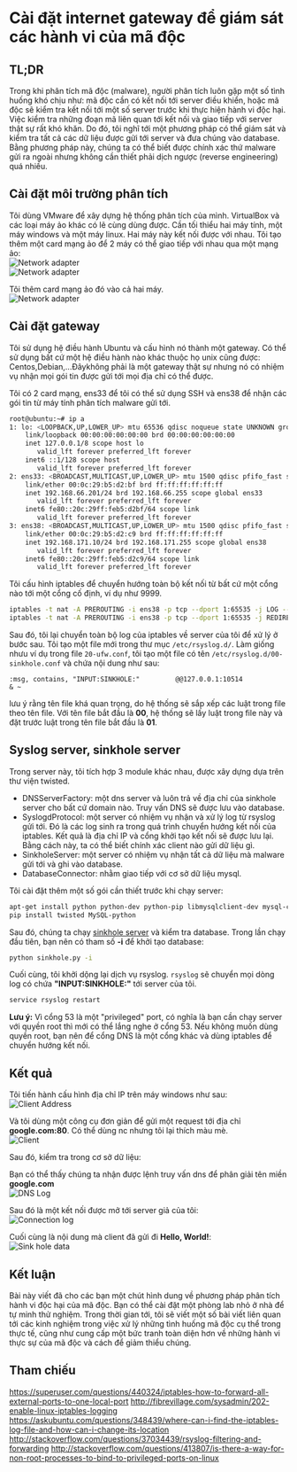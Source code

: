 # Cài đặt internet gateway để giám sát các hành vi của mã độc
## TL;DR
Trong khi phân tích mã độc (malware), người phân tích luôn gặp một số tình huống khó chịu như: mã độc cần có kết nối tới server điều khiển, hoặc mã độc sẽ kiểm tra kết nối tới một số server trước khi thực hiện hành vi độc hại. Việc kiểm tra những đoạn mã liên quan tới kết nối và giao tiếp với server thật sự rất khó khăn. Do đó, tôi nghĩ tới một phương pháp có thể giám sát và kiểm tra tất cả các dữ liệu được gửi tới server và đưa chúng vào database. Bằng phương pháp này, chúng ta có thể biết được chính xác thứ malware gửi ra ngoài nhưng không cần thiết phải dịch ngược (reverse engineering) quá nhiều.

## Cài đặt môi trường phân tích
Tôi dùng VMware để xây dựng hệ thống phân tích của mình. VirtualBox và các loại máy ảo khác có lẽ cùng dùng được. Cần tối thiểu hai máy tính, một máy windows và một máy linux. Hai máy này kết nối được với nhau.
Tôi tạo thêm một card mạng ảo để 2 máy có thể giao tiếp với nhau qua một mạng ảo:<br />
![Network adapter](screenshots/adapter_config.PNG "edit network adapter")
<br />
![Network adapter](screenshots/config_ip.PNG "edit network adapter")

Tôi thêm card mạng ảo đó vào cả hai máy.<br />
![Network adapter](screenshots/net_adapter.PNG "Network adapter")

## Cài đặt gateway
Tôi sử dụng hệ điều hành Ubuntu và cấu hình nó thành một gateway. Có thể sử dụng bất cứ một hệ điều hành nào khác thuộc họ unix cũng được: Centos,Debian,...Đâykhông phải là một gateway thật sự nhưng nó có nhiệm vụ nhận mọi gói tin được gửi tới mọi địa chỉ có thể được.

Tôi có 2 card mạng, ens33 để tôi có thể sử dụng SSH và ens38 để nhận các gói tin từ máy tính phân tích malware gửi tới.

``` bash
root@ubuntu:~# ip a
1: lo: <LOOPBACK,UP,LOWER_UP> mtu 65536 qdisc noqueue state UNKNOWN group default qlen 1
    link/loopback 00:00:00:00:00:00 brd 00:00:00:00:00:00
    inet 127.0.0.1/8 scope host lo
       valid_lft forever preferred_lft forever
    inet6 ::1/128 scope host
       valid_lft forever preferred_lft forever
2: ens33: <BROADCAST,MULTICAST,UP,LOWER_UP> mtu 1500 qdisc pfifo_fast state UP group default qlen 1000
    link/ether 00:0c:29:b5:d2:bf brd ff:ff:ff:ff:ff:ff
    inet 192.168.66.201/24 brd 192.168.66.255 scope global ens33
       valid_lft forever preferred_lft forever
    inet6 fe80::20c:29ff:feb5:d2bf/64 scope link
       valid_lft forever preferred_lft forever
3: ens38: <BROADCAST,MULTICAST,UP,LOWER_UP> mtu 1500 qdisc pfifo_fast state UP group default qlen 1000
    link/ether 00:0c:29:b5:d2:c9 brd ff:ff:ff:ff:ff:ff
    inet 192.168.171.10/24 brd 192.168.171.255 scope global ens38
       valid_lft forever preferred_lft forever
    inet6 fe80::20c:29ff:feb5:d2c9/64 scope link
       valid_lft forever preferred_lft forever
```

Tôi cấu hình iptables để chuyển hướng toàn bộ kết nối từ bất cứ một cổng nào tới một cổng cố định, ví dụ như 9999.
``` bash
iptables -t nat -A PREROUTING -i ens38 -p tcp --dport 1:65535 -j LOG --log-prefix "INPUT:SINKHOLE:" --log-level 6
iptables -t nat -A PREROUTING -i ens38 -p tcp --dport 1:65535 -j REDIRECT --to-ports 9999
```
Sau đó, tôi lại chuyển toàn bộ log của iptables về server của tôi để xử lý ở bước sau. Tôi tạo một file mới trong thư mục `/etc/rsyslog.d/`. Làm giống nhưu ví dụ  trong file `20-ufw.conf`, tôi tạo một file có tên `/etc/rsyslog.d/00-sinkhole.conf` và chứa nội dung như sau:

```
:msg, contains, "INPUT:SINKHOLE:"         @@127.0.0.1:10514
& ~
```
lưu ý rằng tên file khá quan trọng, do hệ thống sẽ sắp xếp các luật trong file theo tên file. Với tên file bắt đầu là **00**, hệ thống sẽ lấy luật trong file này và đặt trước luật trong tên file bắt đầu là **01**.

## Syslog server, sinkhole server
Trong server này, tôi tích hợp 3 module khác nhau, được xây dựng dựa trên thư viện twisted.
 - DNSServerFactory: một dns server và luôn trả về địa chỉ của sinkhole server cho bất cứ domain nào. Truy vấn DNS sẽ được lưu vào database.
 - SyslogdProtocol: một server có nhiệm vụ nhận và xử lý log từ rsyslog gửi tới. Đó là các log sinh ra trong quá trình chuyển hướng kết nối của iptables. Kết quả là địa chỉ IP và cổng khởi tạo kết nối sẽ được lưu lại. Bằng cách này, ta có thể biết chính xác client nào gửi dữ liệu gì.
 - SinkholeServer: một server có nhiệm vụ nhận tất cả dữ liệu mà malware gửi tới và ghi vào database.
 - DatabaseConnector: nhằm giao tiếp với cơ sở dữ liệu mysql.

Tôi cài đặt thêm một số gói cần thiết trước khi chạy server:
``` bash
apt-get install python python-dev python-pip libmysqlclient-dev mysql-client
pip install twisted MySQL-python
```

Sau đó, chúng ta chạy [sinkhole server](sinkhole-server/sinkhole.py) và kiểm tra database. Trong lần chạy đầu tiên, bạn nên có tham số **-i** để khởi tạo database:
``` bash
python sinkhole.py -i
```
Cuối cùng, tôi khởi dộng lại dịch vụ rsyslog. `rsyslog` sẽ chuyển mọi dòng log có chứa **"INPUT:SINKHOLE:"** tới server của tôi.
``` bash
service rsyslog restart
```

**Lưu ý:** Vì cổng 53 là một "privileged" port, có nghĩa là bạn cần chạy server với quyền root thì mới có thể lắng nghe ở cổng 53. Nếu không muốn dùng quyền root, bạn nên để cổng DNS là một cổng khác và dùng iptables để chuyển hướng kết nối.

## Kết quả
Tôi tiến hành cấu hình địa chỉ IP trên máy windows như sau:<br />
![Client Address](screenshots/client_ip.PNG "Client IP Address")

Và tôi dùng một công cụ đơn giản để gửi một request tới địa chỉ **google.com:80**. Có thể dùng nc nhưng tôi lại thích màu mè.<br />
![Client](screenshots/client.PNG "Client")

Sau đó, kiểm tra trong cơ sở dữ liệu:

Bạn có thể thấy chúng ta nhận được lệnh truy vấn dns để phân giải tên miền **google.com**<br />
![DNS Log](screenshots/dns_log.PNG "DNS log")

Sau đó là một kết nối được mở tới server giả của tôi:<br />
![Connection log](screenshots/connection_log.PNG "Connection log")

Cuối cùng là nội dung mà client đã gửi đi **Hello, World!**:<br />
![Sink hole data](screenshots/sinkhole_data.PNG "Sink hole data")

## Kết luận
Bài này viết đã cho các bạn một chút hình dung về phương pháp phân tích hành vi độc hại của mã độc. Bạn có thể cài đặt một phòng lab nhỏ ở nhà để tự minh thử nghiệm. Trong thời gian tới, tôi sẽ viết một số bài viết liên quan tới các kinh nghiệm trong việc xử lý những tình huống mã độc cụ thể trong thực tế, cũng như cung cấp một bức tranh toàn diện hơn về những hành vi thực sự của mã độc và cách để giảm thiểu chúng.

## Tham chiếu
https://superuser.com/questions/440324/iptables-how-to-forward-all-external-ports-to-one-local-port
http://fibrevillage.com/sysadmin/202-enable-linux-iptables-logging
https://askubuntu.com/questions/348439/where-can-i-find-the-iptables-log-file-and-how-can-i-change-its-location
http://stackoverflow.com/questions/37034439/rsyslog-filtering-and-forwarding
http://stackoverflow.com/questions/413807/is-there-a-way-for-non-root-processes-to-bind-to-privileged-ports-on-linux

